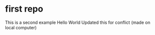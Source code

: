 # first repo

This is a second example
Hello World
Updated this for conflict (made on local computer)